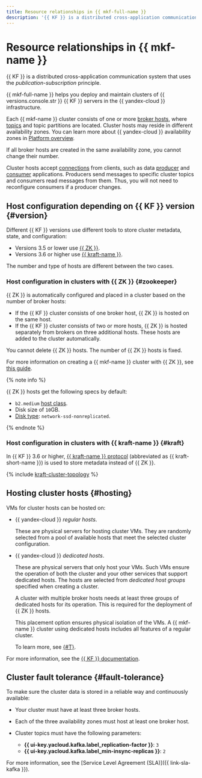 ```yaml
---
title: Resource relationships in {{ mkf-full-name }}
description: '{{ KF }} is a distributed cross-application communication system that uses the _publication-subscription_ principle. With {{ mkf-full-name }}, you can deploy and maintain {{ KF }} {{ versions.console.str }} server clusters in the {{ yandex-cloud }} infrastructure. Each {{ mkf-name }} cluster consists of one or more broker hosts, where topics and topic partitions are located.'
---
```


# Resource relationships in {{ mkf-name }}

{{ KF }} is a distributed cross-application communication system that uses the _publication-subscription_ principle.

{{ mkf-full-name }} helps you deploy and maintain clusters of {{ versions.console.str }} {{ KF }} servers in the {{ yandex-cloud }} infrastructure.


Each {{ mkf-name }} cluster consists of one or more [broker hosts](brokers.md), where [topics](topics.md) and topic partitions are located. Cluster hosts may reside in different availability zones. You can learn more about {{ yandex-cloud }} availability zones in [Platform overview](../../overview/concepts/geo-scope.md).

If all broker hosts are created in the same availability zone, you cannot change their number.


Cluster hosts accept [connections](../operations/connect/clients.md) from clients, such as data [producer](producers-consumers.md) and [consumer](producers-consumers.md) applications. Producers send messages to specific cluster topics and consumers read messages from them. Thus, you will not need to reconfigure consumers if a producer changes.

## Host configuration depending on {{ KF }} version {#version}

Different {{ KF }} versions use different tools to store cluster metadata, state, and configuration:

* Versions 3.5 or lower use [{{ ZK }}](#zookeeper).
* Versions 3.6 or higher use [{{ kraft-name }}](#kraft).

The number and type of hosts are different between the two cases.

### Host configuration in clusters with {{ ZK }} {#zookeeper}

{{ ZK }} is automatically configured and placed in a cluster based on the number of broker hosts:

* If the {{ KF }} cluster consists of one broker host, {{ ZK }} is hosted on the same host.
* If the {{ KF }} cluster consists of two or more hosts, {{ ZK }} is hosted separately from brokers on three additional hosts. These hosts are added to the cluster automatically.

You cannot delete {{ ZK }} hosts. The number of {{ ZK }} hosts is fixed.

For more information on creating a {{ mkf-name }} cluster with {{ ZK }}, see [this guide](../operations/cluster-create.md#create-cluster).

{% note info %}

{{ ZK }} hosts get the following specs by default:

* `b2.medium` [host class](instance-types.md).
* Disk size of `10`GB.
* [Disk type](storage.md): `network-ssd-nonreplicated`.

{% endnote %}

### Host configuration in clusters with {{ kraft-name }} {#kraft}

In {{ KF }} 3.6 or higher, [{{ kraft-name }} protocol](kraft.md) (abbreviated as {{ kraft-short-name }}) is used to store metadata instead of {{ ZK }}.

{% include [kraft-cluster-topology](../../_includes/mdb/mkf/kraft-cluster-topology.md) %}

## Hosting cluster hosts {#hosting}

VMs for cluster hosts can be hosted on:
* {{ yandex-cloud }} *regular hosts*.

  These are physical servers for hosting cluster VMs. They are randomly selected from a pool of available hosts that meet the selected cluster configuration.


* {{ yandex-cloud }} *dedicated hosts*.


  These are physical servers that only host your VMs. Such VMs ensure the operation of both the cluster and your other services that support dedicated hosts. The hosts are selected from *dedicated host groups* specified when creating a cluster.

  A cluster with multiple broker hosts needs at least three groups of dedicated hosts for its operation. This is required for the deployment of {{ ZK }} hosts.

  This placement option ensures physical isolation of the VMs. A {{ mkf-name }} cluster using dedicated hosts includes all features of a regular cluster.

  To learn more, see [{#T}](../../compute/concepts/dedicated-host.md).


For more information, see the [{{ KF }} documentation](https://kafka.apache.org/intro).

## Cluster fault tolerance {#fault-tolerance}

To make sure the cluster data is stored in a reliable way and continuously available:

* Your cluster must have at least three broker hosts.
* Each of the three availability zones must host at least one broker host.
* Cluster topics must have the following parameters:

    * **{{ ui-key.yacloud.kafka.label_replication-factor }}**: `3`
    * **{{ ui-key.yacloud.kafka.label_min-insync-replicas }}**: `2`

For more information, see the [Service Level Agreement (SLA)]({{ link-sla-kafka }}).
